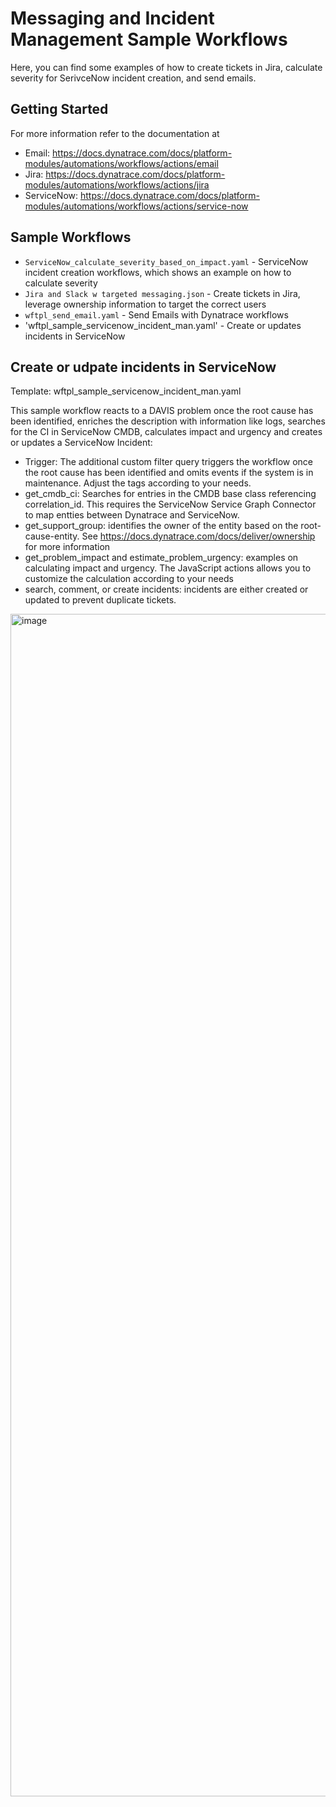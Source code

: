 
# Messaging and Incident Management Sample Workflows

Here, you can find some examples of how to create tickets in Jira, calculate severity for SerivceNow incident creation, and send emails.

## Getting Started 

For more information refer to the documentation at
* Email: https://docs.dynatrace.com/docs/platform-modules/automations/workflows/actions/email
* Jira: https://docs.dynatrace.com/docs/platform-modules/automations/workflows/actions/jira
* ServiceNow: https://docs.dynatrace.com/docs/platform-modules/automations/workflows/actions/service-now

## Sample Workflows 
* `ServiceNow_calculate_severity_based_on_impact.yaml` - ServiceNow incident creation workflows, which shows an example on how to calculate severity
* `Jira and Slack w targeted messaging.json` - Create tickets in Jira, leverage ownership information to target the correct users 
* `wftpl_send_email.yaml` - Send Emails with Dynatrace workflows
* 'wftpl_sample_servicenow_incident_man.yaml' - Create or updates incidents in ServiceNow


## Create or udpate incidents in ServiceNow 
Template: wftpl_sample_servicenow_incident_man.yaml

This sample workflow reacts to a DAVIS problem once the root cause has been identified, enriches the description with information like logs, searches for the CI in ServiceNow CMDB, calculates impact and urgency and creates or updates a ServiceNow Incident: 

- Trigger: The additional custom filter query triggers the workflow once the root cause has been identified and omits events if  the system is in maintenance. Adjust the tags according to your needs.
- get_cmdb_ci: Searches for entries in the CMDB base class referencing correlation_id. This requires the ServiceNow Service Graph Connector to map entties between Dynatrace and ServiceNow.
- get_support_group: identifies the owner of the entity based on the root-cause-entity. See https://docs.dynatrace.com/docs/deliver/ownership for more information
- get_problem_impact and estimate_problem_urgency: examples on calculating impact and urgency. The JavaScript actions allows you to customize the calculation according to your needs
- search, comment, or create incidents: incidents are either created or updated to prevent duplicate tickets. 


<img width="3728" height="1892" alt="image" src="https://github.com/user-attachments/assets/4b355a3b-bd75-49ae-9498-6a1d8d6e9a88" />



